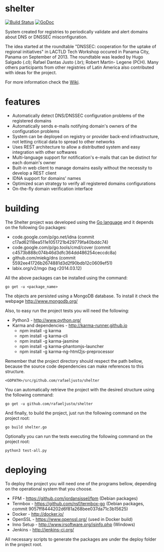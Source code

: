 shelter
=======

[![Build Status](https://travis-ci.org/rafaeljusto/shelter.png?branch=master)](https://travis-ci.org/rafaeljusto/shelter)
[![GoDoc](https://godoc.org/github.com/rafaeljusto/shelter?status.png)](https://godoc.org/github.com/rafaeljusto/shelter)

System created for registries to periodically validate and alert domains about DNS or
DNSSEC misconfiguration.

The idea started at the roundtable "DNSSEC: cooperation for the uptake of regional
initiatives" in LACTLD Tech Workshop occured in Panama City, Panama on September of 2013.
The roundtable was leaded by Hugo Salgado (.cl); Rafael Dantas Justo (.br); Robert Martin-
Legene (PCH). Many others participants from other registries of Latin America also
contributed with ideas for the project.

For more information check the [Wiki](https://github.com/rafaeljusto/shelter/wiki).

features
========

* Automatically detect DNS/DNSSEC configuration problems of the registered domains
* Automatically sends e-mails notifying domain's owners of the configuration problems
* System can be deployed on registry or provider back-end infrastructure, not letting
critical data to spread to other networks
* Uses REST architecture to allow a distributted system and easy integration with other
softwares
* Multi-language support for notification's e-mails that can be distinct for each domain's
owner
* Built-in web client to manage domains easily without the necessity to develop a REST
client
* IDNA support for domains' names
* Optimized scan strategy to verify all registered domains configurations
* On-the-fly domain verification interface

building
========

The Shelter project was developed using the [Go language](http://golang.org/)
and it depends on the following Go packages:
* code.google.com/p/go.net/idna (commit c17ad62118ea511e1051721b429779fa40bddc74)
* code.google.com/p/go.tools/cmd/cover (commit c4573b888c074b46d3dfc364dd486254ceccdc8a)
* github.com/miekg/dns (commit 5592ee41726b2674881d3d2f90bdb12c0609ef51)
* labix.org/v2/mgo (tag r2014.03.12)

All the above packages can be installed using the command:

```
go get -u <package_name>
```

The objects are persisted using a MongoDB database.
To install it check the webpage http://www.mongodb.org/

Also, to easy run the project tests you will need the following:
* Python3 - http://www.python.org/
* Karma and dependencies - http://karma-runner.github.io
  * npm install -g karma
  * npm install -g karma-cli
  * npm install -g karma-jasmine
  * npm install -g karma-phantomjs-launcher
  * npm install -g karma-ng-html2js-preprocessor

Remember that the project directory should respect the path bellow, because the source
code dependencies can make references to this structure.

```
<GOPATH>/src/github.com/rafaeljusto/shelter
```

You can automatically retrieve the project with the desired structure using the following
command:

```
go get -u github.com/rafaeljusto/shelter
```

And finally, to build the project, just run the following command on the project root:

```
go build shelter.go
```

Optionally you can run the tests executing the following command on the project root:

```
python3 test-all.py
```

deploying
=========

To deploy the project you will need one of the programs bellow, depending on the
operational system that you choose.

* FPM - https://github.com/jordansissel/fpm (Debian packages)
* Termbox - https://github.com/nsf/termbox-go (Debian packages, commit 9057ff8444202d6f81a268bee037da71c3b15625)
* Docker - http://docker.io/
* OpenSSL - https://www.openssl.org/‎ (used in Docker build)
* Inno Setup - http://www.jrsoftware.org/isinfo.php (Windows)
* Jenkins - http://jenkins-ci.org/

All necessary scripts to generate the packages are under the deploy folder in the project
root.

